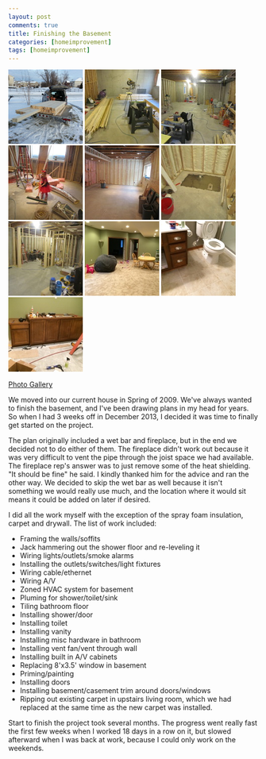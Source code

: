 ```yaml
---
layout: post
comments: true
title: Finishing the Basement
categories: [homeimprovement]
tags: [homeimprovement]
---
```

<div class="row">
		<a href="/images/basement/20131212_151243.jpg" class="fancybox" rel="clock"><img src="/images/basement/20131212_151243t.jpg" alt="Loading lumber in the snow."></a>
		<a href="/images/basement/img_4526.jpg" class="fancybox" rel="clock"><img src="/images/basement/img_4526t.jpg" alt="First day."></a>
		<a href="/images/basement/img_4527.jpg" class="fancybox" rel="clock"><img src="/images/basement/img_4527t.jpg" alt="Framing first day."></a>
		<a href="/images/basement/img_4760.jpg" class="fancybox" rel="clock"><img src="/images/basement/img_4760t.jpg" alt="Little helper."></a>
		<a href="/images/basement/img_4807.jpg" class="fancybox" rel="clock"><img src="/images/basement/img_4807t.jpg" alt="Spray foam completed."></a>
		<a href="/images/basement/img_4774.jpg" class="fancybox" rel="clock"><img src="/images/basement/img_4774t.jpg" alt="Shower floor."></a>
		<a href="/images/basement/img_4706.jpg" class="fancybox" rel="clock"><img src="/images/basement/img_4706t.jpg" alt="Framing completed."></a>
		<a href="/images/basement/img_0487.jpg" class="fancybox" rel="clock"><img src="/images/basement/img_0487t.jpg" alt="Living room."></a>
		<a href="/images/basement/img_0382.jpg" class="fancybox" rel="clock"><img src="/images/basement/img_0382t.jpg" alt="Bathroom."></a>
		<a href="/images/basement/img_0265.jpg" class="fancybox" rel="clock"><img src="/images/basement/img_0265t.jpg" alt="Living room A/V cabinets."></a>
</div>

[Photo Gallery](http://gallery.chuckhays.net/Projects/Coachford-Ave/Basement)

We moved into our current house in Spring of 2009. We've always wanted to finish the basement, and I've been drawing plans in my head for years. So when I had 3 weeks off in December 2013, I decided it was time to finally get started on the project.

The plan originally included a wet bar and fireplace, but in the end we decided not to do either of them. The fireplace didn't work out because it was very difficult to vent the pipe through the joist space we had available. The fireplace rep's answer was to just remove some of the heat shielding. "It should be fine" he said. I kindly thanked him for the advice and ran the other way. We decided to skip the wet bar as well because it isn't something we would really use much, and the location where it would sit means it could be added on later if desired.

I did all the work myself with the exception of the spray foam insulation, carpet and drywall. The list of work included:

* Framing the walls/soffits
* Jack hammering out the shower floor and re-leveling it
* Wiring lights/outlets/smoke alarms
* Installing the outlets/switches/light fixtures
* Wiring cable/ethernet
* Wiring A/V 
* Zoned HVAC system for basement
* Pluming for shower/toilet/sink
* Tiling bathroom floor
* Installing shower/door
* Installing toilet
* Installing vanity
* Installing misc hardware in bathroom
* Installing vent fan/vent through wall
* Installing built in A/V cabinets
* Replacing 8'x3.5' window in basement
* Priming/painting
* Installing doors
* Installing basement/casement trim around doors/windows
* Ripping out existing carpet in upstairs living room, which we had replaced at the same time as the new carpet was installed.

Start to finish the project took several months. The progress went really fast the first few weeks when I worked 18 days in a row on it, but slowed afterward when I was back at work, because I could only work on the weekends.



